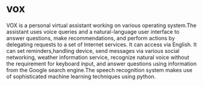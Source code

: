 # vox
VOX is a personal virtual assistant working on various operating system.The assistant uses voice queries and a natural-language user interface to answer questions, make recommendations, and perform actions by delegating requests to a set of Internet services. It can access via English. It can set reminders,handling device, send messages via various social  networking, weather information service, recognize natural voice without the requirement for keyboard input, and answer questions using information from the Google search engine.The speech recognition system makes use of sophisticated machine learning techniques using python.
